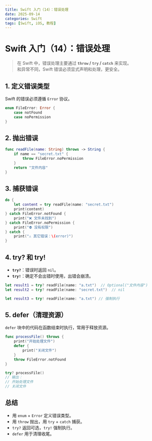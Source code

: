 ```yaml
---
title: Swift 入门（14）：错误处理
date: 2025-09-14
categories: Swift
tags: [Swift, iOS, 教程]
---
```


# Swift 入门（14）：错误处理

> 在 Swift 中，错误处理主要通过 **`throw` / `try` / `catch`** 来实现。  
> 和异常不同，Swift 错误必须显式声明和处理，更安全。

## 1. 定义错误类型

Swift 的错误必须遵循 `Error` 协议。

```swift
enum FileError: Error {
    case notFound
    case noPermission
}
```

## 2. 抛出错误

```swift
func readFile(name: String) throws -> String {
    if name == "secret.txt" {
        throw FileError.noPermission
    }
    return "文件内容"
}
```

## 3. 捕获错误

```swift
do {
    let content = try readFile(name: "secret.txt")
    print(content)
} catch FileError.notFound {
    print("❌ 文件未找到")
} catch FileError.noPermission {
    print("⛔ 没有权限")
} catch {
    print("⚠️ 其它错误：\(error)")
}
```

## 4. try? 和 try!

- **`try?`**：错误时返回 `nil`。
- **`try!`**：确定不会出错时使用，出错会崩溃。

```swift
let result1 = try? readFile(name: "a.txt")  // Optional("文件内容")
let result2 = try? readFile(name: "secret.txt")  // nil

let result3 = try! readFile(name: "a.txt") // 强制执行
```

## 5. defer（清理资源）

`defer` 块中的代码在函数结束时执行，常用于释放资源。

```swift
func processFile() throws {
    print("开始处理文件")
    defer {
        print("关闭文件")
    }
    throw FileError.notFound
}

try? processFile()
// 输出：
// 开始处理文件
// 关闭文件
```

## 总结

- 用 `enum` + `Error` 定义错误类型。
- 用 `throw` 抛出，用 `try` + `catch` 捕获。
- `try?` 返回可选，`try!` 强制执行。
- `defer` 用于清理收尾。

